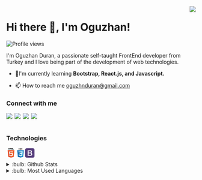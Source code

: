 <img src="https://media.giphy.com/media/NEvPzZ8bd1V4Y/giphy.gif?cid=ecf05e47e0ca55fb7926904229fa065fefd89f7c50e946d2&rid=giphy.gif&ct=g" align="right"  weight="525"  height="325">

# Hi there 👋, I'm Oguzhan!

![Profile views](https://komarev.com/ghpvc/?username=oguzhnduran)




I'm Oguzhan Duran, a passionate self-taught FrontEnd developer from Turkey and I love being part of the development of web technologies.


* 🌱I'm currently learning <b> Bootstrap, React.js, and Javascript. </b>

* 📫 How to reach me [oguzhnduran@gmail.com](oguzhnduran@gmail.com)

### Connect with me

[<img width="22" src="https://unpkg.com/simple-icons@v5/icons/linkedin.svg" align="left" />][LinkedIn]

[<img width="22" src="https://unpkg.com/simple-icons@v5/icons/twitter.svg" align="left"  />][twitter]

[<img width="22" src="https://unpkg.com/simple-icons@v5/icons/instagram.svg" align="left" />][instagram]

[<img width="22" src="https://unpkg.com/simple-icons@v5/icons/medium.svg" align="left" />][medium]

[LinkedIn]: https://www.linkedin.com/in/oguzhnduran/

[twitter]: https://twitter.com/oguzhnduran

[instagram]: https://www.instagram.com/ogzhndrn/

[medium]: https://medium.com/@oguzhanduran

<br><br>

### Technologies

<img src="https://raw.githubusercontent.com/github/explore/80688e429a7d4ef2fca1e82350fe8e3517d3494d/topics/html/html.png" width="25" height="25" align="left">

<img src="https://raw.githubusercontent.com/github/explore/80688e429a7d4ef2fca1e82350fe8e3517d3494d/topics/css/css.png" width="25" height="25" align="left">

<img src="https://raw.githubusercontent.com/github/explore/80688e429a7d4ef2fca1e82350fe8e3517d3494d/topics/bootstrap/bootstrap.png" width="25" height="25" align="left">

<br/>
<br/>

<details>
  <summary> 
    :bulb: Github Stats 
  </summary>
  <img src="https://github-readme-stats.vercel.app/api?username=oguzhnduran&theme=radical">
</details>

<details>
  <summary> 
    :bulb: Most Used Languages
  </summary>
  <img src="https://github-readme-stats.vercel.app/api/top-langs/?username=oguzhnduran&layout=compact">
</details>
